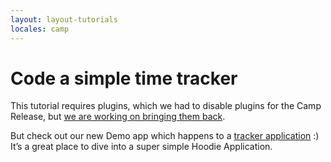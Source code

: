 ```yaml
---
layout: layout-tutorials
locales: camp
---
```


# Code a simple time tracker

This tutorial requires plugins, which we had to disable plugins for the Camp Release, but [we are working on bringing them back](https://github.com/gr2m/milestones/issues/89).

But check out our new Demo app which happens to a [tracker application](https://github.com/hoodiehq/hoodie-app-tracker) :) It’s a great place to dive into a super simple Hoodie Application.
